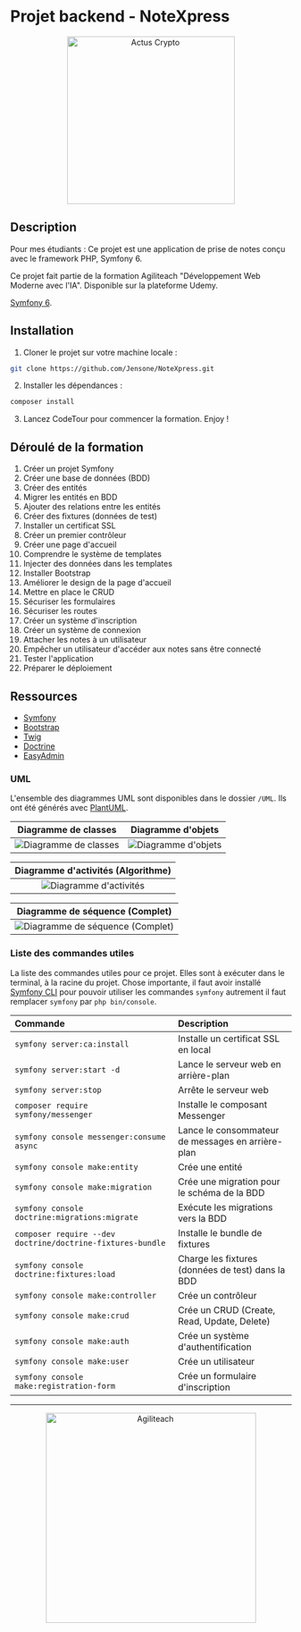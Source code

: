 # Projet backend - NoteXpress

<p align="center">
  <img src="public/images/nx-color.svg" alt="Actus Crypto" width="300" />
</p>

## Description

Pour mes étudiants : Ce projet est une application de prise de notes conçu avec le framework PHP, Symfony 6.

Ce projet fait partie de la formation Agiliteach "Développement Web Moderne avec l'IA". Disponible sur la plateforme Udemy.

 [Symfony 6](https://symfony.com/).

## Installation

1. Cloner le projet sur votre machine locale :

```bash
git clone https://github.com/Jensone/NoteXpress.git
```

2. Installer les dépendances :

```bash
composer install
```

3. Lancez CodeTour pour commencer la formation. Enjoy !

## Déroulé de la formation

1. Créer un projet Symfony
2. Créer une base de données (BDD)
3. Créer des entités
4. Migrer les entités en BDD
5. Ajouter des relations entre les entités
6. Créer des fixtures (données de test)
7. Installer un certificat SSL
8. Créer un premier contrôleur
9. Créer une page d'accueil
10. Comprendre le système de templates
11. Injecter des données dans les templates
12. Installer Bootstrap
13. Améliorer le design de la page d'accueil
14. Mettre en place le CRUD
15. Sécuriser les formulaires
16. Sécuriser les routes
17. Créer un système d'inscription
18. Créer un système de connexion
19. Attacher les notes à un utilisateur
20. Empêcher un utilisateur d'accéder aux notes sans être connecté
21. Tester l'application
22. Préparer le déploiement

## Ressources

- [Symfony](https://symfony.com/)
- [Bootstrap](https://getbootstrap.com/)
- [Twig](https://twig.symfony.com/)
- [Doctrine](https://www.doctrine-project.org/)
- [EasyAdmin](https://symfony.com/doc/current/bundles/EasyAdminBundle/index.html)

### UML

L'ensemble des diagrammes UML sont disponibles dans le dossier `/UML`. Ils ont été générés avec [PlantUML](https://plantuml.com/).

| Diagramme de classes | Diagramme d'objets |
| :------------------: | :----------------: |
| ![Diagramme de classes](/UML/classes.svg) | ![Diagramme d'objets](/UML/objets.svg) |

| Diagramme d'activités (Algorithme) |
| :--------------------------------: |
| ![Diagramme d'activités](/UML/algorithme.svg) |

| Diagramme de séquence (Complet) |
| :------------------------------: |
| ![Diagramme de séquence (Complet)](/UML/sequence.svg) |

### Liste des commandes utiles

La liste des commandes utiles pour ce projet. Elles sont à exécuter dans le terminal, à la racine du projet. Chose importante, il faut avoir installé [Symfony CLI](https://symfony.com/download) pour pouvoir utiliser les commandes `symfony` autrement il faut remplacer `symfony` par `php bin/console`.

| Commande | Description |
| :------ | :--------- |
| `symfony server:ca:install` | Installe un certificat SSL en local |
| `symfony server:start -d` | Lance le serveur web en arrière-plan |
| `symfony server:stop` | Arrête le serveur web |
| `composer require symfony/messenger` | Installe le composant Messenger |
| `symfony console messenger:consume async` | Lance le consommateur de messages en arrière-plan |
| `symfony console make:entity` | Crée une entité |
| `symfony console make:migration` | Crée une migration pour le schéma de la BDD |
| `symfony console doctrine:migrations:migrate` | Exécute les migrations vers la BDD |
| `composer require --dev doctrine/doctrine-fixtures-bundle` | Installe le bundle de fixtures |
| `symfony console doctrine:fixtures:load` | Charge les fixtures (données de test) dans la BDD |
| `symfony console make:controller` | Crée un contrôleur |
| `symfony console make:crud` | Crée un CRUD (Create, Read, Update, Delete) |
| `symfony console make:auth` | Crée un système d'authentification |
| `symfony console make:user` | Crée un utilisateur |
| `symfony console make:registration-form` | Crée un formulaire d'inscription |

---

<p align="center">
    <img src="https://cdn.agiliteach.org/medias/images/github-at-.gif" alt="Agiliteach" width="376">
</p>
